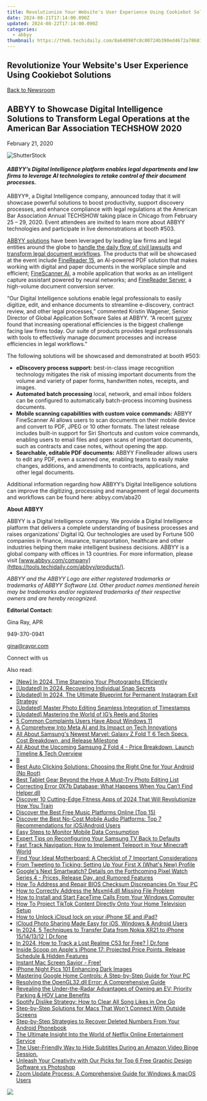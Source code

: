 ```yaml
---
title: Revolutionize Your Website's User Experience Using Cookiebot Solutions
date: 2024-08-21T17:14:00.090Z
updated: 2024-08-22T17:14:00.090Z
categories:
  - abbyy
thumbnail: https://thmb.techidaily.com/8a64098fc8c00724b390ed4672a78681ea9b2ccc0c75a67c21e60baebffadabf.jpg
---
```


## Revolutionize Your Website's User Experience Using Cookiebot Solutions

[Back to Newsroom](https://tools.techidaily.com/abbyy/products/)

## ABBYY to Showcase Digital Intelligence Solutions to Transform Legal Operations at the American Bar Association TECHSHOW 2020

February 21, 2020

![ShutterStock](https://content.abbyy.com/-/media/project/abbyy/abbyy/branchtemplates/shutterstock_1272462163_1296-x-729.jpg?h=729&iar=0&w=1296)

#### _ABBYY’s Digital Intelligence platform enables legal departments and law firms to leverage AI technologies to retake control of their document processes._ 

ABBYY®, a Digital Intelligence company, announced today that it will showcase powerful solutions to boost productivity, support discovery processes, and enhance compliance with legal regulations at the American Bar Association Annual TECHSHOW taking place in Chicago from February 25 – 29, 2020\. Event attendees are invited to learn more about ABBYY technologies and participate in live demonstrations at booth #503.

[ABBYY solutions](https://tools.techidaily.com/abbyy/products/) have been leveraged by leading law firms and legal entities around the globe to [handle the daily flow of civil lawsuits](https://tools.techidaily.com/abbyy/products/) and [transform legal document workflows](https://tools.techidaily.com/abbyy/products/). The products that will be showcased at the event include [FineReader 15](https://tools.techidaily.com/abbyy/products/), an AI-powered PDF solution that makes working with digital and paper documents in the workplace simple and efficient; [FineScanner AI](https://tools.techidaily.com/abbyy/products/), a mobile application that works as an intelligent capture assistant powered by neural networks; and [FineReader Server](https://tools.techidaily.com/abbyy/products/), a high-volume document conversion server.

“Our Digital Intelligence solutions enable legal professionals to easily digitize, edit, and enhance documents to streamline e-discovery, contract review, and other legal processes,” commented Kristin Wagener, Senior Director of Global Application Software Sales at ABBYY. “A recent [survey](https://www.aderant.com/wp-content/uploads/2019/08/2019-Business-of-Law-Survey-Results.pdf "Survey") found that increasing operational efficiencies is the biggest challenge facing law firms today. Our suite of products provides legal professionals with tools to effectively manage document processes and increase efficiencies in legal workflows.”

The following solutions will be showcased and demonstrated at booth #503:

* **eDiscovery process support:** best-in-class image recognition technology mitigates the risk of missing important documents from the volume and variety of paper forms, handwritten notes, receipts, and images.
* **Automated batch processing** local, network, and email inbox folders can be configured to automatically batch-process incoming business documents.
* **Mobile scanning capabilities with custom voice commands:** ABBYY FineScanner AI allows users to scan documents on their mobile device and convert to PDF, JPEG or 10 other formats. The latest release includes built-in support for Siri Shortcuts and custom voice commands, enabling users to email files and open scans of important documents, such as contracts and case notes, without opening the app.
* **Searchable, editable PDF documents:**  ABBYY FineReader allows users to edit any PDF, even a scanned one, enabling teams to easily make changes, additions, and amendments to contracts, applications, and other legal documents.

Additional information regarding how ABBYY’s Digital Intelligence solutions can improve the digitizing, processing and management of legal documents and workflows can be found here: abbyy.com/aba20

**About ABBYY**

ABBYY is a Digital Intelligence company. We provide a Digital Intelligence platform that delivers a complete understanding of business processes and raises organizations’ Digital IQ. Our technologies are used by Fortune 500 companies in finance, insurance, transportation, healthcare and other industries helping them make intelligent business decisions. ABBYY is a global company with offices in 13 countries. For more information, please visit [www.abbyy.com/company](https://tools.techidaily.com/abbyy/products/).

_ABBYY and the ABBYY Logo are either registered trademarks or trademarks of ABBYY Software Ltd. Other product names mentioned herein may be trademarks and/or registered trademarks of their respective owners and are hereby recognized._

**Editorial Contact:**

Gina Ray, APR

949-370-0941

[gina@raypr.com](https://tools.techidaily.com/abbyy/products/)

Connect with us

<ins class="adsbygoogle"
     style="display:block"
     data-ad-format="autorelaxed"
     data-ad-client="ca-pub-7571918770474297"
     data-ad-slot="1223367746"></ins>



<ins class="adsbygoogle"
     style="display:block"
     data-ad-client="ca-pub-7571918770474297"
     data-ad-slot="8358498916"
     data-ad-format="auto"
     data-full-width-responsive="true"></ins>

<span class="atpl-alsoreadstyle">Also read:</span>
<div><ul>
<li><a href="https://vp-tips.techidaily.com/new-in-2024-time-stamping-your-photographs-efficiently/"><u>[New] In 2024, Time Stamping Your Photographs Efficiently</u></a></li>
<li><a href="https://snapchat-videos.techidaily.com/updated-in-2024-recovering-individual-snap-secrets/"><u>[Updated] In 2024, Recovering Individual Snap Secrets</u></a></li>
<li><a href="https://instagram-video-recordings.techidaily.com/updated-in-2024-the-ultimate-blueprint-for-permanent-instagram-exit-strategy/"><u>[Updated] In 2024, The Ultimate Blueprint for Permanent Instagram Exit Strategy</u></a></li>
<li><a href="https://extra-skills.techidaily.com/updated-master-photo-editing-seamless-integration-of-timestamps/"><u>[Updated] Master Photo Editing  Seamless Integration of Timestamps</u></a></li>
<li><a href="https://instagram-clips.techidaily.com/updated-mastering-the-world-of-igs-reels-and-stories/"><u>[Updated] Mastering the World of IG’s Reels and Stories</u></a></li>
<li><a href="https://win11-tips.techidaily.com/5-common-complaints-users-have-about-windows-11/"><u>5 Common Complaints Users Have About Windows 11</u></a></li>
<li><a href="https://techtrends.techidaily.com/a-comprehvew-into-meta-ai-and-its-impact-on-tech-innovations/"><u>A Comprehvew Into Meta AI and Its Impact on Tech Innovations</u></a></li>
<li><a href="https://techtrends.techidaily.com/all-about-samsungs-newest-marvel-galaxy-z-fold-t-6-tech-specs-cost-breakdown-and-release-milestone/"><u>All About Samsung's Newest Marvel: Galaxy Z Fold T 6 Tech Specs, Cost Breakdown, and Release Milestone</u></a></li>
<li><a href="https://techtrends.techidaily.com/all-about-the-upcoming-samsung-z-fold-4-price-breakdown-launch-timeline-and-tech-overview/"><u>All About the Upcoming Samsung Z Fold 4 - Price Breakdown, Launch Timeline & Tech Overview</u></a></li>
<li><a href="https://buynow-tips.techidaily.com/b/"><u>B</u></a></li>
<li><a href="https://techtrends.techidaily.com/best-auto-clicking-solutions-choosing-the-right-one-for-your-android-no-root/"><u>Best Auto Clicking Solutions: Choosing the Right One for Your Android (No Root)</u></a></li>
<li><a href="https://extra-resources.techidaily.com/best-tablet-gear-beyond-the-hype-a-must-try-photo-editing-list/"><u>Best Tablet Gear Beyond the Hype  A Must-Try Photo Editing List</u></a></li>
<li><a href="https://techtrends.techidaily.com/correcting-error-0x7b-database-what-happens-when-you-cant-find-helperdll/"><u>Correcting Error 0X7b Database: What Happens When You Can’t Find Helper.dll</u></a></li>
<li><a href="https://techtrends.techidaily.com/discover-10-cutting-edge-fitness-apps-of-2024-that-will-revolutionize-how-you-train/"><u>Discover 10 Cutting-Edge Fitness Apps of 2024 That Will Revolutionize How You Train</u></a></li>
<li><a href="https://techtrends.techidaily.com/discover-the-best-free-music-platforms-online-top-15/"><u>Discover the Best Free Music Platforms Online (Top 15)</u></a></li>
<li><a href="https://techtrends.techidaily.com/discover-the-best-no-cost-mobile-audio-platforms-top-7-recommendations-for-iosandroid-users/"><u>Discover the Best No-Cost Mobile Audio Platforms: Top 7 Recommendations for iOS/Android Users</u></a></li>
<li><a href="https://techtrends.techidaily.com/easy-steps-to-monitor-mobile-data-consumption/"><u>Easy Steps to Monitor Mobile Data Consumption</u></a></li>
<li><a href="https://techtrends.techidaily.com/expert-tips-on-reconfiguring-your-samsung-tv-back-to-defaults/"><u>Expert Tips on Reconfiguring Your Samsung TV Back to Defaults</u></a></li>
<li><a href="https://techtrends.techidaily.com/fast-track-navigation-how-to-implement-teleport-in-your-minecraft-world/"><u>Fast Track Navigation: How to Implement Teleport in Your Minecraft World</u></a></li>
<li><a href="https://techtrends.techidaily.com/find-your-ideal-motherboard-a-checklist-of-7-important-considerations/"><u>Find Your Ideal Motherboard: A Checklist of 7 Important Considerations</u></a></li>
<li><a href="https://techtrends.techidaily.com/from-tweeting-to-ticking-setting-up-your-first-x-whats-new-profile/"><u>From Tweeting to Ticking: Setting Up Your First X (What's New) Profile</u></a></li>
<li><a href="https://techtrends.techidaily.com/googles-next-smartwatch-details-on-the-forthcoming-pixel-watch-series-4-prices-release-day-and-rumored-features/"><u>Google's Next Smartwatch? Details on the Forthcoming Pixel Watch Series 4 - Prices, Release Day, and Rumored Features</u></a></li>
<li><a href="https://techtrends.techidaily.com/how-to-address-and-repair-bios-checksum-discrepancies-on-your-pc/"><u>How To Address and Repair BIOS Checksum Discrepancies On Your PC</u></a></li>
<li><a href="https://techtrends.techidaily.com/how-to-correctly-address-the-msxml4dll-missing-file-problem/"><u>How to Correctly Address the Msxml4.dll Missing File Problem</u></a></li>
<li><a href="https://techtrends.techidaily.com/how-to-install-and-start-facetime-calls-from-your-windows-computer/"><u>How to Install and Start FaceTime Calls From Your Windows Computer</u></a></li>
<li><a href="https://techtrends.techidaily.com/how-to-project-tiktok-content-directly-onto-your-home-television-setup/"><u>How To Project TikTok Content Directly Onto Your Home Television Setup</u></a></li>
<li><a href="https://activate-lock.techidaily.com/how-to-unlock-icloud-lock-on-your-iphone-se-and-ipad-by-drfone-ios/"><u>How to Unlock iCloud lock on your iPhone SE and iPad?</u></a></li>
<li><a href="https://techtrends.techidaily.com/icloud-photo-sharing-made-easy-for-ios-windows-and-android-users/"><u>ICloud Photo Sharing Made Easy for iOS, Windows & Android Users</u></a></li>
<li><a href="https://android-transfer.techidaily.com/in-2024-5-techniques-to-transfer-data-from-nokia-xr21-to-iphone-15141312-drfone-by-drfone-transfer-from-android-transfer-from-android/"><u>In 2024, 5 Techniques to Transfer Data from Nokia XR21 to iPhone 15/14/13/12 | Dr.fone</u></a></li>
<li><a href="https://android-location-track.techidaily.com/in-2024-how-to-track-a-lost-realme-c53-for-free-drfone-by-drfone-virtual-android/"><u>In 2024, How to Track a Lost Realme C53 for Free? | Dr.fone</u></a></li>
<li><a href="https://techtrends.techidaily.com/inside-scoop-on-apples-iphone-17-projected-price-points-release-schedule-and-hidden-features/"><u>Inside Scoop on Apple's iPhone 17: Projected Price Points, Release Schedule & Hidden Features</u></a></li>
<li><a href="https://video-screen-grab.techidaily.com/1715701254625-instant-mac-screen-savior-free/"><u>Instant Mac Screen Savior - Free!</u></a></li>
<li><a href="https://extra-resources.techidaily.com/iphone-night-pics-101-enhancing-dark-images/"><u>IPhone Night Pics 101  Enhancing Dark Images</u></a></li>
<li><a href="https://techtrends.techidaily.com/mastering-google-home-controls-a-step-by-step-guide-for-your-pc/"><u>Mastering Google Home Controls: A Step-by-Step Guide for Your PC</u></a></li>
<li><a href="https://techtrends.techidaily.com/resolving-the-opengl32dll-error-a-comprehensive-guide/"><u>Resolving the OpenGL32.dll Error: A Comprehensive Guide</u></a></li>
<li><a href="https://techtrends.techidaily.com/revealing-the-under-the-radar-advantages-of-owning-an-ev-priority-parking-and-hov-lane-benefits/"><u>Revealing the Under-the-Radar Advantages of Owning an EV: Priority Parking & HOV Lane Benefits</u></a></li>
<li><a href="https://techtrends.techidaily.com/spotify-dislike-strategy-how-to-clear-all-song-likes-in-one-go/"><u>Spotify Dislike Strategy: How to Clear All Song Likes in One Go</u></a></li>
<li><a href="https://techtrends.techidaily.com/step-by-step-solutions-for-macs-that-wont-connect-with-outside-screens/"><u>Step-by-Step Solutions for Macs That Won't Connect With Outside Screens</u></a></li>
<li><a href="https://techtrends.techidaily.com/step-by-step-strategies-to-recover-deleted-numbers-from-your-android-phonebook/"><u>Step-by-Step Strategies to Recover Deleted Numbers From Your Android Phonebook</u></a></li>
<li><a href="https://techtrends.techidaily.com/the-ultimate-insight-into-the-world-of-netflix-online-entertainment-service/"><u>The Ultimate Insight Into the World of Netflix Online Entertainment Service</u></a></li>
<li><a href="https://techtrends.techidaily.com/the-user-friendly-way-to-hide-subtitles-during-an-amazon-video-binge-session/"><u>The User-Friendly Way to Hide Subtitles During an Amazon Video Binge Session.</u></a></li>
<li><a href="https://techtrends.techidaily.com/unleash-your-creativity-with-our-picks-for-top-6-free-graphic-design-software-vs-photoshop/"><u>Unleash Your Creativity with Our Picks for Top 6 Free Graphic Design Software vs Photoshop</u></a></li>
<li><a href="https://techtrends.techidaily.com/zoom-update-process-a-comprehensive-guide-for-windows-and-macos-users/"><u>Zoom Update Process: A Comprehensive Guide for Windows & macOS Users</u></a></li>
</ul></div>

<!-- affiliate ads begin -->
<a href="https://shop.mondly.com/affiliate.php?ACCOUNT=ATISTUDI&AFFILIATE=108875&PATH=https%3A%2F%2Fwww.mondly.com%3FAFFILIATE%3D108875%26RESOURCE%3D%2BGeneral%2B970x90%2B"><img src="https://secure.avangate.com/images/merchant/69c418c33ec2e1a4267fa9bb77fa1428/general-970x90.gif" border="0"></a>
<!-- affiliate ads end -->